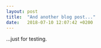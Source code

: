 ```yaml
---
layout: post
title:  "And another blog post..."
date:   2018-07-10 12:07:42 +0200
---
```

...just for testing.